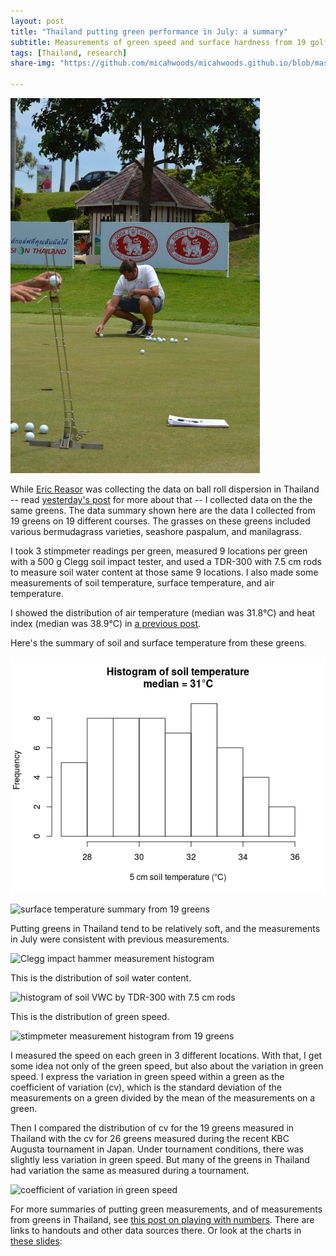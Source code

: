 ```yaml
---
layout: post
title: "Thailand putting green performance in July: a summary"
subtitle: Measurements of green speed and surface hardness from 19 golf courses
tags: [Thailand, research]
share-img: "https://github.com/micahwoods/micahwoods.github.io/blob/master/img/201607_stimp.png"

---
```


![ball roll dispersion by Perfect Putter](/img/roll.jpg)

While [Eric Reasor](https://twitter.com/TurfBlade?lang=en) was collecting the data on ball roll dispersion in Thailand -- read [yesterday's post](http://www.blog.asianturfgrass.com/2016/09/bangkok-is-a-long-way-from-knoxville.html) for more about that -- I collected data on the the same greens. The data summary shown here are the data I collected from 19 greens on 19 different courses. The grasses on these greens included various bermudagrass varieties, seashore paspalum, and manilagrass.

I took 3 stimpmeter readings per green, measured 9 locations per green with a 500 g Clegg soil impact tester, and used a TDR-300 with 7.5 cm rods to measure soil water content at those same 9 locations. I also made some measurements of soil temperature, surface temperature, and air temperature.

I showed the distribution of air temperature (median was 31.8°C) and heat index (median was 38.9°C) in [a previous post]((http://www.blog.asianturfgrass.com/2016/09/bangkok-is-a-long-way-from-knoxville.html)).

Here's the summary of soil and surface temperature from these greens.

![soil temperature summary from 19 greens](https://github.com/micahwoods/micahwoods.github.io/blob/master/img/201607_soil_temp.png)

![surface temperature summary from 19 greens]("/img/201607_surface_temp.png")

Putting greens in Thailand tend to be relatively soft, and the measurements in July were consistent with previous measurements.

![Clegg impact hammer measurement histogram]("/img/201607_clegg.png")

This is the distribution of soil water content.

![histogram of soil VWC by TDR-300 with 7.5 cm rods]("/img/201607_vwc.png")

This is the distribution of green speed.

![stimpmeter measurement histogram from 19 greens]("/img/201607_stimp.png")

I measured the speed on each green in 3 different locations. With that, I get some idea not only of the green speed, but also about the variation in green speed. I express the variation in green speed within a green as the coefficient of variation (cv), which is the standard deviation of the measurements on a green divided by the mean of the measurements on a green.

Then I compared the distribution of cv for the 19 greens measured in Thailand with the cv for 26 greens measured during the recent KBC Augusta tournament in Japan. Under tournament conditions, there was slightly less variation in green speed. But many of the greens in Thailand had variation the same as measured during a tournament.

![coefficient of variation in green speed]("/img/201607_stimp_cv.png")

For more summaries of putting green measurements, and of measurements from greens in Thailand, see [this post on playing with numbers](http://www.blog.asianturfgrass.com/2015/03/playing-with-numbers-my-slides-handout-for-a-presentation-at-stmia15.html). There are links to handouts and other data sources there. Or look at the charts in [these slides](https://speakerdeck.com/micahwoods/playing-with-numbers):

<script src="//speakerdeck.com/assets/embed.js" data-id="55fcaa2a139e447baf84f3bb6f91a870" data-ratio="1.33333333333333"></script>
